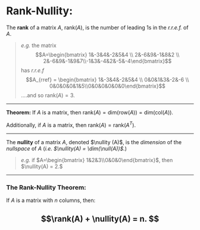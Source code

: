 # Rank-Nullity:

The **rank** of a matrix $A$, $\text{rank}(A)$, is the number of leading 1s in the *r.r.e.f.* of $A$. 

> *e.g.* the matrix $$A=\begin{bmatrix} 1&-3&4&-2&5&4 \\ 2&-6&9&-1&8&2 \\ 2&-6&9&-1&9&7\\-1&3&-4&2&-5&-4\end{bmatrix}$$ has *r.r.e.f* $$A_{rref} =  \begin{bmatrix} 1&-3&4&-2&5&4 \\ 0&0&1&3&-2&-6 \\ 0&0&0&0&1&5\\0&0&0&0&0&0\end{bmatrix}$$ 
> ....and so $\text{rank}(A) = 3.$

***

**Theorem:** If $A$ is a matrix, then $\text{rank}(A)=\text{dim}(\text{row}(A)) = \text{dim}(\text{col}(A)).$

Additionally, if $A$ is a matrix, then $\text{rank}(A)=\text{rank}(A^T).$

***

The **nullity** of a matrix $A$, denoted $\nullity (A)$, is the *dimension* of the *nullspace* of $A$ (*i.e. $\nullity(A) = \dim(\null(A))$.*)

> *e.g.* if $A=\begin{bmatrix} 1&2&3\\0&0&0\end{bmatrix}$,  then $\nullity(A) = 2.$


***

### The Rank-Nullity Theorem:

If $A$ is a matrix with $n$ columns, then:

##  $$\rank(A) + \nullity(A) = n. $$


